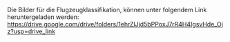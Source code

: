 Die Bilder für die Flugzeugklassifikation, können unter folgendem Link heruntergeladen werden: https://drive.google.com/drive/folders/1ehrZlJjd5bPPoxJ7rR4H4IgsvHde_Ojz?usp=drive_link
